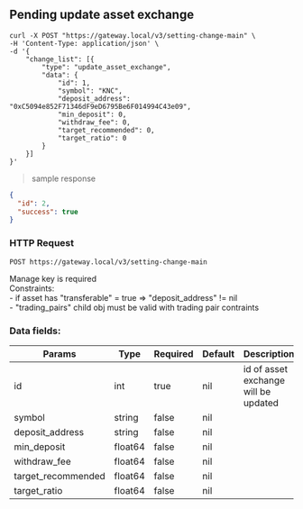 ## Pending update asset exchange

```shell
curl -X POST "https://gateway.local/v3/setting-change-main" \
-H 'Content-Type: application/json' \
-d '{
    "change_list": [{
        "type": "update_asset_exchange",
        "data": {
            "id": 1,
            "symbol": "KNC",
            "deposit_address": "0xC5094e852F71346dF9eD6795Be6F014994C43e09",
            "min_deposit": 0,
            "withdraw_fee": 0,
            "target_recommended": 0,
            "target_ratio": 0
        }
    }]
}'
```

> sample response

```json
{
  "id": 2,
  "success": true
}
```

### HTTP Request

`POST https://gateway.local/v3/setting-change-main`
<aside class="notice">Manage key is required</aside>
<aside class="warning">
Constraints:<br>
- if asset has "transferable" = true => "deposit_address" != nil<br>
- "trading_pairs" child obj must be valid with trading pair contraints<br>
</aside>

### Data fields:

Params | Type | Required | Default | Description
------ | ---- | -------- | ------- | -----------
id | int | true | nil | id of asset exchange will be updated
symbol | string | false | nil |
deposit_address | string | false | nil |
min_deposit | float64 | false | nil |
withdraw_fee | float64 | false | nil |
target_recommended | float64 | false | nil |
target_ratio | float64 | false | nil |